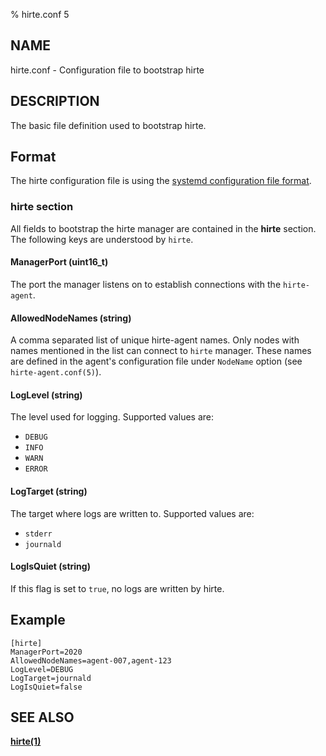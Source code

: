 % hirte.conf 5

## NAME

hirte.conf - Configuration file to bootstrap hirte

## DESCRIPTION

The basic file definition used to bootstrap hirte.

## Format

The hirte configuration file is using the
[systemd configuration file format](https://www.freedesktop.org/software/systemd/man/systemd.syntax.html).

### **hirte** section

All fields to bootstrap the hirte manager are contained in the **hirte** section. The following keys are understood by `hirte`.

#### **ManagerPort** (uint16_t)

The port the manager listens on to establish connections with the `hirte-agent`.

#### **AllowedNodeNames** (string)

A comma separated list of unique hirte-agent names. Only nodes with names mentioned in the list can connect to `hirte` manager. These names are defined in the agent's configuration file under `NodeName` option (see `hirte-agent.conf(5)`).

#### **LogLevel** (string)

The level used for logging. Supported values are:

- `DEBUG`
- `INFO`
- `WARN`
- `ERROR`

#### **LogTarget** (string)

The target where logs are written to. Supported values are:

- `stderr`
- `journald`

#### **LogIsQuiet** (string)

If this flag is set to `true`, no logs are written by hirte.

## Example

```
[hirte]
ManagerPort=2020
AllowedNodeNames=agent-007,agent-123
LogLevel=DEBUG
LogTarget=journald
LogIsQuiet=false
```

## SEE ALSO

**[hirte(1)](https://github.com/containers/hirte/blob/main/doc/man/hirte.1.md)**
